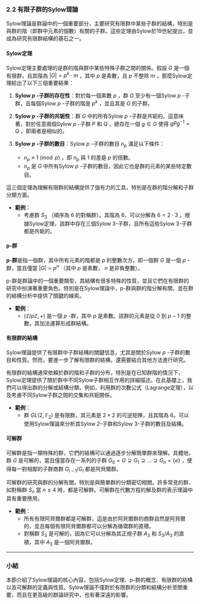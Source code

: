 ### 2.2 有限子群的Sylow理論

Sylow理論是群論中的一個重要部分，主要研究有限群中某些子群的結構，特別是與群的階（即群中元素的個數）有關的子群。這些定理由Sylow於19世紀提出，並成為研究有限群結構的基石之一。

#### Sylow定理

Sylow定理主要處理的是群的階與群中某些特殊子群之間的關係。假設  $`G`$  是一個有限群，且其階為  $`|G| = p^k \cdot m`$ ，其中  $`p`$  是素數，且  $`p`$  不整除  $`m`$ ，那麼Sylow定理給出了以下三個重要結果：

1. **Sylow  $`p`$ -子群的存在性**：對於每一個素數  $`p`$ ，群  $`G`$  至少有一個Sylow  $`p`$ -子群，且每個Sylow  $`p`$ -子群的階是  $`p^k`$ ，並且其是  $`G`$  的子群。

2. **Sylow  $`p`$ -子群的共轭性**：群  $`G`$  中的所有Sylow  $`p`$ -子群是共轭的。這意味著，對於任意兩個Sylow  $`p`$ -子群  $`P`$  和  $`Q`$ ，總存在一個  $`g \in G`$  使得  $`gPg^{-1} = Q`$ ，即兩者是相似的。

3. **Sylow  $`p`$ -子群的數目**：Sylow  $`p`$ -子群的數目  $`n_p`$  滿足以下條件：
   -  $`n_p \equiv 1 \pmod{p}`$ ，即  $`n_p`$  與 1 的差是  $`p`$  的倍數。
   -  $`n_p`$  是  $`G`$  中所有Sylow  $`p`$ -子群的數目，因此它也是群的元素的某些特定數目。

這三個定理為理解有限群的結構提供了強有力的工具，特別是在群的階分解和子群分類方面。

- **範例**：
  - 考慮群  $`S_3`$ （順序為 6 的對稱群）。其階為 6，可以分解為  $`6 = 2 \cdot 3`$ 。根據Sylow定理，該群中存在三個Sylow 3-子群，且所有這些Sylow 3-子群都是共轭的。

#### p-群

**p-群**是指一個群，其中所有元素的階都是  $`p`$  的整數次方。即一個群  $`G`$  是一個  $`p`$ -群，當且僅當  $`|G| = p^n`$ （其中  $`p`$  是素數， $`n`$  是非負整數）。

p-群是群論中的一個重要類型，其結構有很多特殊的性質，並且它們在有限群的研究中扮演著重要角色。特別是在Sylow理論中，p-群與群的階分解有關，並在群的結構分析中提供了關鍵的線索。

- **範例**：
  -  $`(\mathbb{Z}/p\mathbb{Z}, +)`$  是一個  $`p`$ -群，其中  $`p`$  是素數。該群的元素是從 0 到  $`p-1`$  的整數，其加法運算形成群結構。

#### 有限群的結構

Sylow理論提供了有限群中子群結構的關鍵信息，尤其是關於Sylow  $`p`$ -子群的數目和性質。然而，要進一步了解有限群的結構，還需要結合其他方法進行研究。

有限群的結構通常依賴於群的階和子群的分布，特別是在已知群階的情況下，Sylow定理提供了關於群中不同Sylow子群相互作用的詳細描述。在此基礎上，我們可以得出群的分解或結構分類，例如，利用群的次數公式（Lagrange定理），以及考慮不同Sylow子群之間的交集和共轭關係。

- **範例**：
  - 群  $`GL(2, \mathbb{F}_2)`$  是有限群，其元素是  $`2 \times 2`$  的可逆矩陣，且其階為 6。可以使用Sylow理論來分析其Sylow 2-子群和Sylow 3-子群的數目及結構。

#### 可解群

可解群是指一類特殊的群，它們的結構可以通過逐步分解簡單群來理解。具體地，群  $`G`$  是可解的，當且僅當存在一系列的子群  $`G_0 = G \supseteq G_1 \supseteq \dots \supseteq G_n = \{ e \}`$ ，使得每一對相鄰的子群商群  $`G_{i-1} / G_i`$  都是阿貝爾群。

可解群的研究與群的分解有關，特別是與簡單群的分類密切相關。許多常見的群，如對稱群  $`S_n`$  當  $`n \leq 4`$  時，都是可解群。可解群在代數方程的解及群的表示理論中具有重要應用。

- **範例**：
  - 所有有限阿貝爾群都是可解群，這是由於阿貝爾群的商群自然是阿貝爾的，並且每個有限阿貝爾群都可以分解為循環群的直積。
  - 對稱群  $`S_3`$  是可解的，因為它可以分解為其正規子群  $`A_3`$  和  $`S_3/A_3`$  的直積，其中  $`A_3`$  是一個阿貝爾群。

---

### 小結

本節介紹了Sylow理論的核心內容，包括Sylow定理、p-群的概念、有限群的結構以及可解群的定義與性質。Sylow理論不僅對於有限群的分類和結構分析至關重要，而且在更高級的群論研究中，也有著深遠的影響。